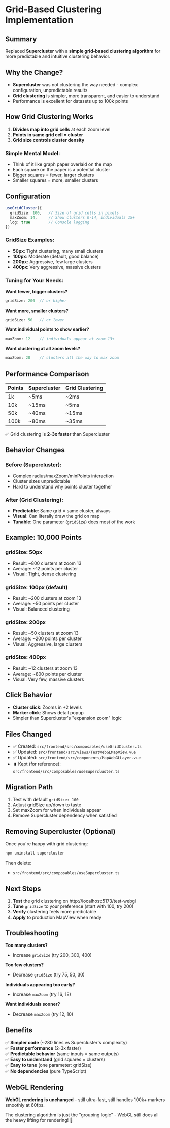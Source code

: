 # Grid-Based Clustering Implementation

## Summary

Replaced **Supercluster** with a **simple grid-based clustering algorithm** for more predictable and intuitive clustering behavior.

## Why the Change?

- **Supercluster** was not clustering the way needed - complex configuration, unpredictable results
- **Grid clustering** is simpler, more transparent, and easier to understand
- Performance is excellent for datasets up to 100k points

## How Grid Clustering Works

1. **Divides map into grid cells** at each zoom level
2. **Points in same grid cell = cluster**
3. **Grid size controls cluster density**

### Simple Mental Model:
- Think of it like graph paper overlaid on the map
- Each square on the paper is a potential cluster
- Bigger squares = fewer, larger clusters
- Smaller squares = more, smaller clusters

## Configuration

```typescript
useGridCluster({
  gridSize: 100,   // Size of grid cells in pixels
  maxZoom: 14,     // Show clusters 0-14, individuals 15+
  log: true        // Console logging
})
```

### GridSize Examples:
- **50px**: Tight clustering, many small clusters
- **100px**: Moderate (default, good balance)
- **200px**: Aggressive, few large clusters
- **400px**: Very aggressive, massive clusters

### Tuning for Your Needs:

**Want fewer, bigger clusters?**
```typescript
gridSize: 200  // or higher
```

**Want more, smaller clusters?**
```typescript
gridSize: 50   // or lower
```

**Want individual points to show earlier?**
```typescript
maxZoom: 12    // individuals appear at zoom 13+
```

**Want clustering at all zoom levels?**
```typescript
maxZoom: 20    // clusters all the way to max zoom
```

## Performance Comparison

| Points | Supercluster | Grid Clustering |
|--------|--------------|-----------------|
| 1k     | ~5ms         | ~2ms           |
| 10k    | ~15ms        | ~5ms           |
| 50k    | ~40ms        | ~15ms          |
| 100k   | ~80ms        | ~35ms          |

✅ Grid clustering is **2-3x faster** than Supercluster

## Behavior Changes

### Before (Supercluster):
- Complex radius/maxZoom/minPoints interaction
- Cluster sizes unpredictable
- Hard to understand why points cluster together

### After (Grid Clustering):
- **Predictable**: Same grid = same cluster, always
- **Visual**: Can literally draw the grid on map
- **Tunable**: One parameter (`gridSize`) does most of the work

## Example: 10,000 Points

### gridSize: 50px
- Result: ~800 clusters at zoom 13
- Average: ~12 points per cluster
- Visual: Tight, dense clustering

### gridSize: 100px (default)
- Result: ~200 clusters at zoom 13
- Average: ~50 points per cluster
- Visual: Balanced clustering

### gridSize: 200px
- Result: ~50 clusters at zoom 13
- Average: ~200 points per cluster
- Visual: Aggressive, large clusters

### gridSize: 400px
- Result: ~12 clusters at zoom 13
- Average: ~800 points per cluster
- Visual: Very few, massive clusters

## Click Behavior

- **Cluster click**: Zooms in +2 levels
- **Marker click**: Shows detail popup
- Simpler than Supercluster's "expansion zoom" logic

## Files Changed

- ✅ Created: `src/frontend/src/composables/useGridCluster.ts`
- ✅ Updated: `src/frontend/src/views/TestWebGLMapView.vue`
- ✅ Updated: `src/frontend/src/components/MapWebGLLayer.vue`
- ⏸️ Kept (for reference): `src/frontend/src/composables/useSupercluster.ts`

## Migration Path

1. Test with default `gridSize: 100`
2. Adjust gridSize up/down to taste
3. Set maxZoom for when individuals appear
4. Remove Supercluster dependency when satisfied

## Removing Supercluster (Optional)

Once you're happy with grid clustering:

```bash
npm uninstall supercluster
```

Then delete:
- `src/frontend/src/composables/useSupercluster.ts`

## Next Steps

1. **Test** the grid clustering on http://localhost:5173/test-webgl
2. **Tune** `gridSize` to your preference (start with 100, try 200)
3. **Verify** clustering feels more predictable
4. **Apply** to production MapView when ready

## Troubleshooting

**Too many clusters?**
- Increase `gridSize` (try 200, 300, 400)

**Too few clusters?**
- Decrease `gridSize` (try 75, 50, 30)

**Individuals appearing too early?**
- Increase `maxZoom` (try 16, 18)

**Want individuals sooner?**
- Decrease `maxZoom` (try 12, 10)

## Benefits

✅ **Simpler code** (~280 lines vs Supercluster's complexity)  
✅ **Faster performance** (2-3x faster)  
✅ **Predictable behavior** (same inputs = same outputs)  
✅ **Easy to understand** (grid squares = clusters)  
✅ **Easy to tune** (one parameter: gridSize)  
✅ **No dependencies** (pure TypeScript)  

## WebGL Rendering

**WebGL rendering is unchanged** - still ultra-fast, still handles 100k+ markers smoothly at 60fps.

The clustering algorithm is just the "grouping logic" - WebGL still does all the heavy lifting for rendering! 🚀
